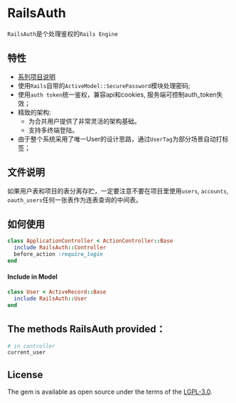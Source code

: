 # RailsAuth

`RailsAuth`是个处理鉴权的`Rails Engine`

## 特性

* [系列项目说明](https://github.com/work-design/work-design)
* 使用`Rails`自带的`ActiveModel::SecurePassword`模块处理密码;
* 使用`auth token`统一鉴权，兼容api和cookies, 服务端可控制auth_token失效；
* 精致的架构:
  - 为合并用户提供了非常灵活的架构基础。
  - 支持多终端登陆。 
* 由于整个系统采用了唯一User的设计思路，通过`UserTag`为部分场景自动打标签；

## 文件说明
如果用户表和项目的表分离存贮，一定要注意不要在项目里使用`users`, `accounts`,  `oauth_users`任何一张表作为连表查询的中间表。

## 如何使用


```ruby
class ApplicationController < ActionController::Base
  include RailsAuth::Controller
  before_action :require_login
end
```

#### Include in Model

```ruby
class User < ActiveRecord::Base
  include RailsAuth::User
end
```

## The methods RailsAuth provided：

```ruby
# in controller
current_user
```

## License
The gem is available as open source under the terms of the [LGPL-3.0](https://opensource.org/licenses/LGPL-3.0).
